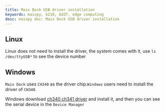 ```yaml
---
title: Maix Dock USB driver installation
keywords: maixpy, k210, AIOT, edge computing
desc: maixpy doc: Maix Dock USB driver installation
---
```



## Linux

Linux does not need to install the driver, the system comes with it, use `ls /dev/ttyUSB*` to see the device number

## Windows

`Maix Dock` uses `CH340` as the driver chip.`Windows` users need to install the driver of `CH340`.

Windows download [ch340 ch341 driver](https://api.dl.sipeed.com/shareURL/MAIX/tools/ch340_ch341_driver) and install it, and then you can see the serial device in the `Device Manager`
